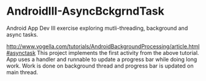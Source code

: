 # AndroidIII-AsyncBckgrndTask
Android App Dev III exercise exploring mutli-threading, background and async tasks.

http://www.vogella.com/tutorials/AndroidBackgroundProcessing/article.html#asynctask
This project implements the first activity from the above tutorial.
App uses a handler and runnable to update a progress bar while doing long work.  Work
is done on background thread and progress bar is updated on main thread.
